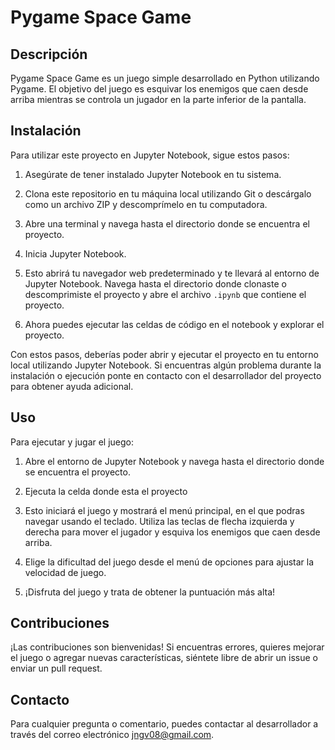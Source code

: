 # Pygame Space Game

## Descripción

Pygame Space Game es un juego simple desarrollado en Python utilizando Pygame. El objetivo del juego es esquivar los enemigos que caen desde arriba mientras se controla un jugador en la parte inferior de la pantalla.

## Instalación

Para utilizar este proyecto en Jupyter Notebook, sigue estos pasos:

1. Asegúrate de tener instalado Jupyter Notebook en tu sistema.
   
3. Clona este repositorio en tu máquina local utilizando Git o descárgalo como un archivo ZIP y descomprímelo en tu computadora.

4. Abre una terminal y navega hasta el directorio donde se encuentra el proyecto.

5. Inicia Jupyter Notebook.

6. Esto abrirá tu navegador web predeterminado y te llevará al entorno de Jupyter Notebook. Navega hasta el directorio donde clonaste o descomprimiste el proyecto y abre el archivo `.ipynb` que contiene el proyecto.

7. Ahora puedes ejecutar las celdas de código en el notebook y explorar el proyecto.

Con estos pasos, deberías poder abrir y ejecutar el proyecto en tu entorno local utilizando Jupyter Notebook. Si encuentras algún problema durante la instalación o ejecución ponte en contacto con el desarrollador del proyecto para obtener ayuda adicional.


## Uso

Para ejecutar y jugar el juego:

1. Abre el entorno de Jupyter Notebook y navega hasta el directorio donde se encuentra el proyecto.

2. Ejecuta la celda donde esta el proyecto

3. Esto iniciará el juego y mostrará el menú principal, en el que podras navegar usando el teclado. Utiliza las teclas de flecha izquierda y derecha para mover el jugador y esquiva los enemigos que caen desde arriba.

4. Elige la dificultad del juego desde el menú de opciones para ajustar la velocidad de juego.

5. ¡Disfruta del juego y trata de obtener la puntuación más alta!

## Contribuciones

¡Las contribuciones son bienvenidas! Si encuentras errores, quieres mejorar el juego o agregar nuevas características, siéntete libre de abrir un issue o enviar un pull request.

## Contacto

Para cualquier pregunta o comentario, puedes contactar al desarrollador a través del correo electrónico [jngv08@gmail.com](mailto:jngv08@gmail.com).
